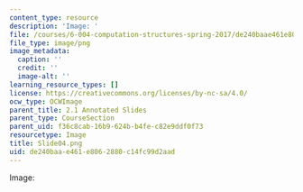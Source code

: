 ```yaml
---
content_type: resource
description: 'Image: '
file: /courses/6-004-computation-structures-spring-2017/de240baae461e8062880c14fc99d2aad_Slide04.png
file_type: image/png
image_metadata:
  caption: ''
  credit: ''
  image-alt: ''
learning_resource_types: []
license: https://creativecommons.org/licenses/by-nc-sa/4.0/
ocw_type: OCWImage
parent_title: 2.1 Annotated Slides
parent_type: CourseSection
parent_uid: f36c8cab-16b9-624b-b4fe-c82e9ddf0f73
resourcetype: Image
title: Slide04.png
uid: de240baa-e461-e806-2880-c14fc99d2aad
---
```

Image: 